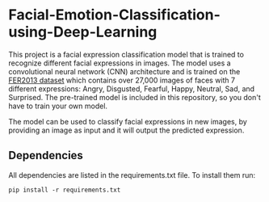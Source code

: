 # Facial-Emotion-Classification-using-Deep-Learning

This project is a facial expression classification model that is trained to recognize different facial expressions in images. The model uses a convolutional neural network (CNN) architecture and is trained on the [FER2013 dataset](https://www.kaggle.com/datasets/aadityasinghal/facial-expression-dataset) which contains over 27,000 images of faces with 7 different expressions: Angry, Disgusted, Fearful, Happy, Neutral, Sad, and Surprised. The pre-trained model is included in this repository, so you don't have to train your own model.

The model can be used to classify facial expressions in new images, by providing an image as input and it will output the predicted expression.

## Dependencies

All dependencies are listed in the requirements.txt file. To install them run:

```pip install -r requirements.txt```

